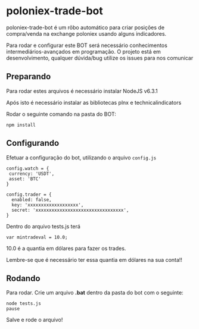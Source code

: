 # poloniex-trade-bot

poloniex-trade-bot é um rôbo automático para criar posições de compra/venda na exchange poloniex usando alguns indicadores.

Para rodar e configurar este BOT será necessário conhecimentos intermediários-avançados em programação. O projeto está em desenvolvimento, qualquer dúvida/bug utilize os issues para nos comunicar

## Preparando

Para rodar estes arquivos é necessário instalar NodeJS v6.3.1


Após isto é necessário instalar as bibliotecas plnx e technicalindicators

Rodar o seguinte comando na pasta do BOT: 

```
npm install
 ```
 

## Configurando

Efetuar a configuração do bot, utilizando o arquivo `config.js`
	
	config.watch = {
	 currency: 'USDT',
	 asset: 'BTC'
	}
	
	config.trader = {
	  enabled: false,
	  key: 'xxxxxxxxxxxxxxxxxxx',
	  secret: 'xxxxxxxxxxxxxxxxxxxxxxxxxxxxxxxxx',
	}

 
Dentro do arquivo tests.js terá

```
var mintradeval = 10.0;
```

10.0 é a quantia em dólares para fazer os trades.

Lembre-se que é necessário ter essa quantia em dólares na sua conta!!


## Rodando

Para rodar. Crie um arquivo **.bat**  dentro da pasta do bot com o seguinte:
```
node tests.js
pause
 ```

Salve e rode o arquivo!
